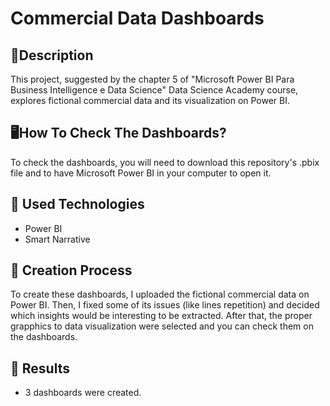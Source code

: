 # Commercial Data Dashboards

## 📃Description

This project, suggested by the chapter 5 of "Microsoft Power BI Para Business Intelligence e Data Science" Data Science Academy course, explores fictional commercial data and its visualization on Power BI. 

## 🖥️How To Check The Dashboards?

To check the dashboards, you will need to download this repository's .pbix file and to have Microsoft Power BI in your computer to open it.

## 🤖 Used Technologies
- Power BI
- Smart Narrative

## 🧐 Creation Process

To create these dashboards, I uploaded the fictional commercial data on Power BI. Then, I fixed some of its issues (like lines repetition) and decided which insights would be interesting to be extracted. After that, the proper grapphics to data visualization were selected and you can check them on the dashboards.

## 🚀 Results 
- 3 dashboards were created.

